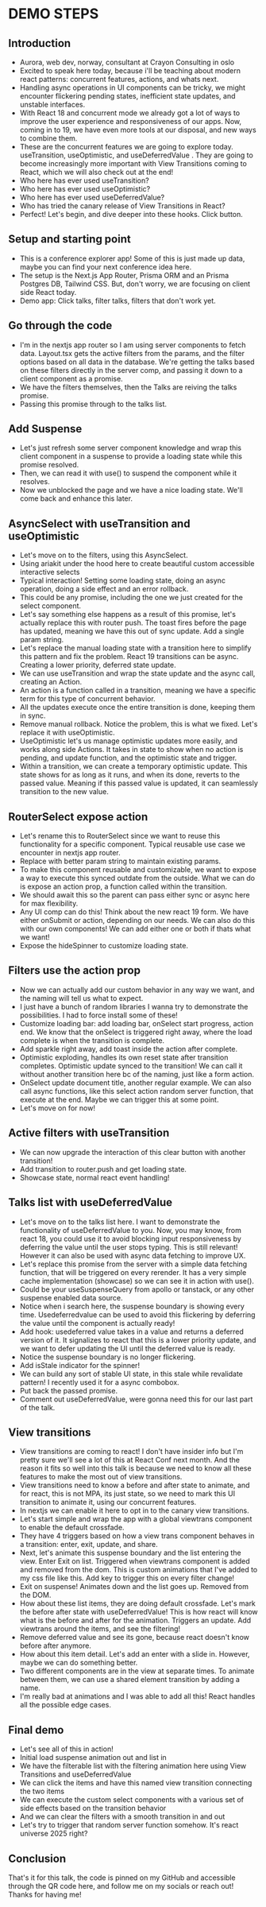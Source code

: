 # DEMO STEPS

## Introduction

- Aurora, web dev, norway, consultant at Crayon Consulting in oslo
- Excited to speak here today, because i'll be teaching about modern react patterns: concurrent features, actions, and whats next.
- Handling async operations in UI components can be tricky, we might encounter flickering pending states, inefficient state updates, and unstable interfaces.
- With React 18 and concurrent mode we already got a lot of ways to improve the user experience and responsiveness of our apps. Now, coming in to 19, we have even more tools at our disposal, and new ways to combine them.
- These are the concurrent features we are going to explore today. useTransition, useOptimistic, and useDeferredValue . They are going to become increasingly more important with View Transitions coming to React, which we will also check out at the end!
- Who here has ever used useTransition?
- Who here has ever used useOptimistic?
- Who here has ever used useDeferredValue?
- Who has tried the canary release of View Transitions in React?
- Perfect! Let's begin, and dive deeper into these hooks. Click button.

## Setup and starting point

- This is a conference explorer app! Some of this is just made up data, maybe you can find your next conference idea here.
- The setup is the Next.js App Router, Prisma ORM and an Prisma Postgres DB, Tailwind CSS. But, don't worry, we are focusing on client side React today.
- Demo app: Click talks, filter talks, filters that don't work yet.

## Go through the code

- I'm in the nextjs app router so I am using server components to fetch data. Layout.tsx gets the active filters from the params, and the filter options based on all data in the database. We're getting the talks based on these filters directly in the server comp, and passing it down to a client component as a promise.
- We have the filters themselves, then the Talks are reiving the talks promise.
- Passing this promise through to the talks list.

## Add Suspense

- Let's just refresh some server component knowledge and wrap this client component in a suspense to provide a loading state while this promise resolved.
- Then, we can read it with use() to suspend the component while it resolves.
- Now we unblocked the page and we have a nice loading state. We'll come back and enhance this later.

## AsyncSelect with useTransition and useOptimistic

- Let's move on to the filters, using this AsyncSelect.
- Using ariakit under the hood here to create beautiful custom accessible interactive selects
- Typical interaction! Setting some loading state, doing an async operation, doing a side effect and an error rollback.
- This could be any promise, including the one we just created for the select component.
- Let's say something else happens as a result of this promise, let's actually replace this with router push. The toast fires before the page has updated, meaning we have this out of sync update. Add a single param string.
- Let's replace the manual loading state with a transition here to simplify this pattern and fix the problem. React 19 transitions can be async. Creating a lower priority, deferred state update.
- We can use useTransition and wrap the state update and the async call, creating an Action.
- An action is a function called in a transition, meaning we have a specific term for this type of concurrent behavior.
- All the updates execute once the entire transition is done, keeping them in sync.
- Remove manual rollback. Notice the problem, this is what we fixed. Let's replace it with useOptimistic.
- UseOptimistic let's us manage optimistic updates more easily, and works along side Actions. It takes in state to show when no action is pending, and update function, and the optimistic state and trigger.
- Within a transition, we can create a temporary optimistic update. This state shows for as long as it runs, and when its done, reverts to the passed value. Meaning if this passed value is updated, it can seamlessly transition to the new value.

## RouterSelect expose action

- Let's rename this to RouterSelect since we want to reuse this functionality for a specific component. Typical reusable use case we encounter in nextjs app router.
- Replace with better param string to maintain existing params.
- To make this component reusable and customizable, we want to expose a way to execute this synced outdate from the outside. What we can do is expose an action prop, a function called within the transition.
- We should await this so the parent can pass either sync or async here for max flexibility.
- Any UI comp can do this! Think about the new react 19 form. We have either onSubmit or action, depending on our needs. We can also do this with our own components! We can add either one or both if thats what we want!
- Expose the hideSpinner to customize loading state.

## Filters use the action prop

- Now we can actually add our custom behavior in any way we want, and the naming will tell us what to expect.
- I just have a bunch of random libraries I wanna try to demonstrate the possibilities. I had to force install some of these!
- Customize loading bar: add loading bar, onSelect start progress, action end. We know that the onSelect is triggered right away, where the load complete is when the transition is complete.
- Add sparkle right away, add toast inside the action after complete.
- Optimistic exploding, handles its own reset state after transition completes. Optimistic update synced to the transition! We can call it without another transition here bc of the naming, just like a form action.
- OnSelect update document title, another regular example. We can also call async functions, like this select action random server function, that execute at the end. Maybe we can trigger this at some point.
- Let's move on for now!

## Active filters with useTransition

- We can now upgrade the interaction of this clear button with another transition!
- Add transition to router.push and get loading state.
- Showcase state, normal react event handling!

## Talks list with useDeferredValue

- Let's move on to the talks list here. I want to demonstrate the functionality of useDeferredValue to you. Now, you may know, from react 18, you could use it to avoid blocking input responsiveness by deferring the value until the user stops typing. This is still relevant! However it can also be used with async data fetching to improve UX.
- Let's replace this promise from the server with a simple data fetching function, that will be triggered on every rerender. It has a very simple cache implementation (showcase) so we can see it in action with use().
- Could be your useSuspenseQuery from apollo or tanstack, or any other suspense enabled data source.
- Notice when i search here, the suspense boundary is showing every time. Usedeferredvalue can be used to avoid this flickering by deferring the value until the component is actually ready!
- Add hook: usedeferred value takes in a value and returns a deferred version of it. It signalizes to react that this is a lower priority update, and we want to defer updating the UI until the deferred value is ready.
- Notice the suspense boundary is no longer flickering.
- Add isStale indicator for the spinner!
- We can build any sort of stable UI state, in this stale while revalidate pattern! I recently used it for a async combobox.
- Put back the passed promise.
- Comment out useDeferredValue, were gonna need this for our last part of the talk.

## View transitions

- View transitions are coming to react! I don't have insider info but I'm pretty sure we'll see a lot of this at React Conf next month. And the reason it fits so well into this talk is because we need to know all these features to make the most out of view transitions.
- View transitions need to know a before and after state to animate, and for react, this is not MPA, its just state, so we need to mark this UI transition to animate it, using our concurrent features.
- In nextjs we can enable it here to opt in to the canary view transitions.
- Let's start simple and wrap the app with a global viewtrans component to enable the default crossfade.
- They have 4 triggers based on how a view trans component behaves in a transition: enter, exit, update, and share.
- Next, let's animate this suspense boundary and the list entering the view. Enter Exit on list. Triggered when viewtrans component is added and removed from the dom. This is custom animations that I've added to my css file like this. Add key to trigger this on every filter change!
- Exit on suspense! Animates down and the list goes up. Removed from the DOM.
- How about these list items, they are doing default crossfade. Let's mark the before after state with useDeferredValue! This is how react will know what is the before and after for the animation. Triggers an update. Add viewtrans around the items, and see the filtering!
- Remove deferred value and see its gone, because react doesn't know before after anymore.
- How about this item detail. Let's add an enter with a slide in. However, maybe we can do something better.
- Two different components are in the view at separate times. To animate between them, we can use a shared element transition by adding a name.
- I'm really bad at animations and I was able to add all this! React handles all the possible edge cases.

## Final demo

- Let's see all of this in action!
- Initial load suspense animation out and list in
- We have the filterable list with the filtering animation here using View Transitions and useDeferredValue
- We can click the items and have this named view transition connecting the two items
- We can execute the custom select components with a various set of side effects based on the transition behavior
- And we can clear the filters with a smooth transition in and out
- Let's try to trigger that random server function somehow. It's react universe 2025 right?

## Conclusion

That's it for this talk, the code is pinned on my GitHub and accessible through the QR code here, and follow me on my socials or reach out! Thanks for having me!

